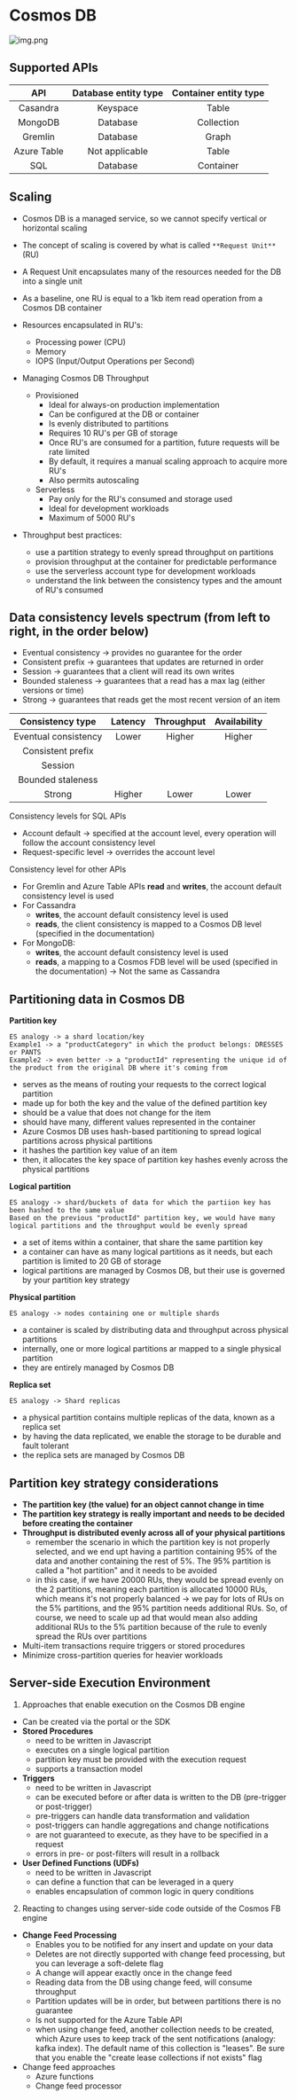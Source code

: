 # Cosmos DB

![img.png](img.png)

## Supported APIs
|   **API**   | **Database** entity type | **Container** entity type |
|:-----------:|:------------------------:|:-------------------------:|
|  Casandra   |         Keyspace         |           Table           |
|   MongoDB   |         Database         |        Collection         |
|   Gremlin   |         Database         |           Graph           |
| Azure Table |      Not applicable      |           Table           |
|     SQL     |         Database         |         Container         |

## Scaling
- Cosmos DB is a managed service, so we cannot specify vertical or horizontal scaling
- The concept of scaling is covered by what is called `**Request Unit**` (RU)
- A Request Unit encapsulates many of the resources needed for the DB into a single unit
- As a baseline, one RU is equal to a 1kb item read operation from a Cosmos DB container
- Resources encapsulated in RU's: 
  - Processing power (CPU)
  - Memory
  - IOPS (Input/Output Operations per Second)

- Managing Cosmos DB Throughput
  - Provisioned
    - Ideal for always-on production implementation
    - Can be configured at the DB or container
    - Is evenly distributed to partitions
    - Requires 10 RU's per GB of storage
    - Once RU's are consumed for a partition, future requests will be rate limited
    - By default, it requires a manual scaling approach to acquire more RU's
    - Also permits autoscaling
  - Serverless
    - Pay only for the RU's consumed and storage used
    - Ideal for development workloads
    - Maximum of 5000 RU's
- Throughput best practices:
  - use a partition strategy to evenly spread throughput on partitions 
  - provision throughput at the container for predictable performance
  - use the serverless account type for development workloads
  - understand the link between the consistency types and the amount of RU's consumed

## Data consistency levels spectrum (from left to right, in the order below)
- Eventual consistency -> provides no guarantee for the order
- Consistent prefix -> guarantees that updates are returned in order
- Session -> guarantees that a client will read its own writes
- Bounded staleness -> guarantees that a read has a max lag (either versions or time)
- Strong -> guarantees that reads get the most recent version of an item


| **Consistency type** | **Latency** | **Throughput** | **Availability** |
|:--------------------:|:-----------:|:--------------:|:----------------:|
| Eventual consistency |    Lower    |     Higher     |      Higher      |
|  Consistent prefix   |             |                |                  |
|       Session        |             |                |                  |
|  Bounded staleness   |             |                |                  |
|        Strong        |   Higher    |     Lower      |      Lower       |

Consistency levels for SQL APIs
 - Account default -> specified at the account level, every operation will follow the account consistency level
 - Request-specific level -> overrides the account level

Consistency level for other APIs
- For Gremlin and Azure Table APIs **read** and **writes**, the account default consistency level is used
- For Cassandra 
  - **writes**, the account default consistency level is used
  - **reads**, the client consistency is mapped to a Cosmos DB level (specified in the documentation)
- For MongoDB: 
  - **writes**, the account default consistency level is used
  - **reads**, a mapping to a Cosmos FDB level will be used (specified in the documentation) -> Not the same as Cassandra

## Partitioning data in Cosmos DB
**Partition key**
```
ES analogy -> a shard location/key
Example1 -> a "productCategory" in which the product belongs: DRESSES or PANTS
Example2 -> even better -> a "productId" representing the unique id of the product from the original DB where it's coming from
```
  - serves as the means of routing your requests to the correct logical partition
  - made up for both the key and the value of the defined partition key
  - should be a value that does not change for the item
  - should have many, different values represented in the container
  - Azure Cosmos DB uses hash-based partitioning to spread logical partitions across physical partitions
  - it hashes the partition key value of an item
  - then, it allocates the key space of partition key hashes evenly across the physical partitions

**Logical partition**
```
ES analogy -> shard/buckets of data for which the partiion key has been hashed to the same value
Based on the previous "productId" partition key, we would have many logical partitions and the throughput would be evenly spread  
``` 
  - a set of items within a container, that share the same partition key
  - a container can have as many logical partitions as it needs, but each partition is limited to 20 GB of storage
  - logical partitions are managed by Cosmos DB, but their use is governed by your partition key strategy

**Physical partition**
```
ES analogy -> nodes containing one or multiple shards
```
  - a container is scaled by distributing data and throughput across physical partitions
  - internally, one or more logical partitions ar mapped to a single physical partition
  - they are entirely managed by Cosmos DB

**Replica set**
```
ES analogy -> Shard replicas
```
  - a physical partition contains multiple replicas of the data, known as a replica set
  - by having the data replicated, we enable the storage to be durable and fault tolerant
  - the replica sets are managed by Cosmos DB

## Partition key strategy considerations
- **The partition key (the value) for an object cannot change in time**
- **The partition key strategy is really important and needs to be decided before creating the container**
- **Throughput is distributed evenly across all of your physical partitions**
  - remember the scenario in which the partition key is not properly selected, and we end upt having a partition
    containing 95% of the data and another containing the rest of 5%. The 95% partition is called a "hot partition"
    and it needs to be avoided
  - in this case, if we have 20000 RUs, they would be spread evenly on the 2 partitions, meaning each partition is allocated
    10000 RUs, which means it's not properly balanced -> we pay for lots of RUs on the 5% partitions, and the 95% partition needs
    additional RUs. So, of course, we need to scale up ad that would mean also adding additional RUs to the 5% partition because
    of the rule to evenly spread the RUs over partitions
- Multi-item transactions require triggers or stored procedures
- Minimize cross-partition queries for heavier workloads

## Server-side Execution Environment
1. Approaches that enable execution on the Cosmos DB engine
- Can be created via the portal or the SDK
- **Stored Procedures**
  - need to be written in Javascript
  - executes on a single logical partition
  - partition key must be provided with the execution request
  - supports a transaction model
- **Triggers**
  - need to be written in Javascript
  - can be executed before or after data is written to the DB (pre-trigger or post-trigger)
  - pre-triggers can handle data transformation and validation
  - post-triggers can handle aggregations and change notifications
  - are not guaranteed to execute, as they have to be specified in a request
  - errors in pre- or post-filters will result in a rollback
- **User Defined Functions (UDFs)**
  - need to be written in Javascript
  - can define a function that can be leveraged in a query
  - enables encapsulation of common logic in query conditions

2. Reacting to changes using server-side code outside of the Cosmos FB engine  
- **Change Feed Processing** 
  - Enables you to be notified for any insert and update on your data
  - Deletes are not directly supported with change feed processing, but you can leverage a soft-delete flag
  - A change will appear exactly once in the change feed
  - Reading data from the DB using change feed, will consume throughput
  - Partition updates will be in order, but between partitions there is no guarantee
  - Is not supported for the Azure Table API
  - when using change feed, another collection needs to be created, which Azure uses to keep track of the sent notifications (analogy: kafka index). 
    The default name of this collection is "leases". Be sure that you enable the "create lease collections if not exists" flag    
- Change feed approaches
  - Azure functions
  - Change feed processor
